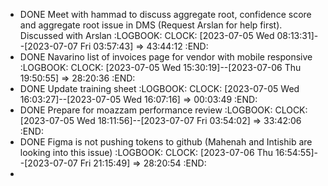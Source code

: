 - DONE Meet with hammad to discuss aggregate root, confidence score and aggregate root issue in DMS (Request Arslan for help first). Discussed with Arslan
  :LOGBOOK:
  CLOCK: [2023-07-05 Wed 08:13:31]--[2023-07-07 Fri 03:57:43] =>  43:44:12
  :END:
- DONE Navarino list of invoices page for vendor with mobile responsive
  :LOGBOOK:
  CLOCK: [2023-07-05 Wed 15:30:19]--[2023-07-06 Thu 19:50:55] =>  28:20:36
  :END:
- DONE Update training sheet
  :LOGBOOK:
  CLOCK: [2023-07-05 Wed 16:03:27]--[2023-07-05 Wed 16:07:16] =>  00:03:49
  :END:
- DONE Prepare for moazzam performance review
  :LOGBOOK:
  CLOCK: [2023-07-05 Wed 18:11:56]--[2023-07-07 Fri 03:54:02] =>  33:42:06
  :END:
- DONE Figma is not pushing tokens to github (Mahenah and Intishib are looking into this issue)
  :LOGBOOK:
  CLOCK: [2023-07-06 Thu 16:54:55]--[2023-07-07 Fri 21:15:49] =>  28:20:54
  :END:
-